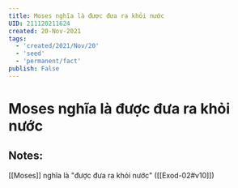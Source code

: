 ```yaml
---
title: Moses nghĩa là được đưa ra khỏi nước
UID: 211120211624
created: 20-Nov-2021
tags:
  - 'created/2021/Nov/20'
  - 'seed'
  - 'permanent/fact'
publish: False
---
```

# Moses nghĩa là được đưa ra khỏi nước

## Notes:
[[Moses]] nghĩa là "được đưa ra khỏi nước" ([[Exod-02#v10]])

